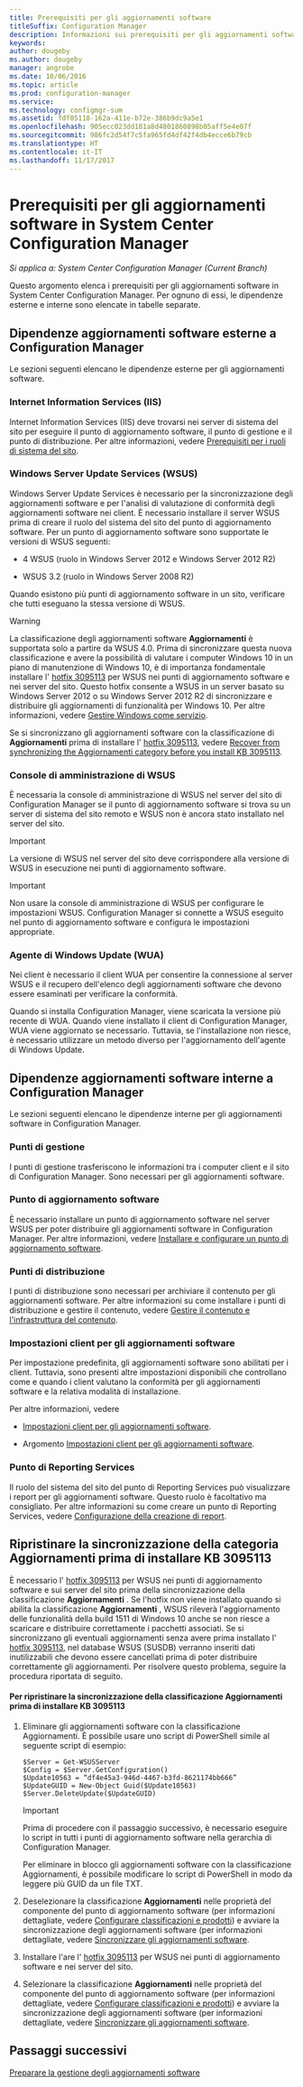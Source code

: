 ```yaml
---
title: Prerequisiti per gli aggiornamenti software
titleSuffix: Configuration Manager
description: Informazioni sui prerequisiti per gli aggiornamenti software in System Center Configuration Manager.
keywords: 
author: dougeby
ms.author: dougeby
manager: angrobe
ms.date: 10/06/2016
ms.topic: article
ms.prod: configuration-manager
ms.service: 
ms.technology: configmgr-sum
ms.assetid: fdf05118-162a-411e-b72e-386b9dc9a5e1
ms.openlocfilehash: 905ecc023dd181a8d4801860898b05aff5e4e07f
ms.sourcegitcommit: 986fc2d54f7c5fa965fd4df42f4db4ecce6b79cb
ms.translationtype: HT
ms.contentlocale: it-IT
ms.lasthandoff: 11/17/2017
---
```

# <a name="prerequisites-for-software-updates-in-system-center-configuration-manager"></a>Prerequisiti per gli aggiornamenti software in System Center Configuration Manager

*Si applica a: System Center Configuration Manager (Current Branch)*

Questo argomento elenca i prerequisiti per gli aggiornamenti software in System Center Configuration Manager. Per ognuno di essi, le dipendenze esterne e interne sono elencate in tabelle separate.  

## <a name="software-update-dependencies-external-to-configuration-manager"></a>Dipendenze aggiornamenti software esterne a Configuration Manager  
 Le sezioni seguenti elencano le dipendenze esterne per gli aggiornamenti software.  

### <a name="internet-information-services-iis"></a>Internet Information Services (IIS)  
 Internet Information Services (IIS) deve trovarsi nei server di sistema del sito per eseguire il punto di aggiornamento software, il punto di gestione e il punto di distribuzione. Per altre informazioni, vedere [Prerequisiti per i ruoli di sistema del sito](../../core/plan-design/configs/site-and-site-system-prerequisites.md).  

### <a name="windows-server-update-services-wsus"></a>Windows Server Update Services (WSUS)  
 Windows Server Update Services è necessario per la sincronizzazione degli aggiornamenti software e per l'analisi di valutazione di conformità degli aggiornamenti software nei client. È necessario installare il server WSUS prima di creare il ruolo del sistema del sito del punto di aggiornamento software. Per un punto di aggiornamento software sono supportate le versioni di WSUS seguenti:  

-   4 WSUS (ruolo in Windows Server 2012 e Windows Server 2012 R2)  

-   WSUS 3.2 (ruolo in Windows Server 2008 R2)  

 Quando esistono più punti di aggiornamento software in un sito, verificare che tutti eseguano la stessa versione di WSUS.  

> [!WARNING]  
>  La classificazione degli aggiornamenti software **Aggiornamenti** è supportata solo a partire da WSUS 4.0. Prima di sincronizzare questa nuova classificazione e avere la possibilità di valutare i computer Windows 10 in un piano di manutenzione di Windows 10, è di importanza fondamentale installare l' [hotfix 3095113](https://support.microsoft.com/kb/3095113) per WSUS nei punti di aggiornamento software e nei server del sito. Questo hotfix consente a WSUS in un server basato su Windows Server 2012 o su Windows Server 2012 R2 di sincronizzare e distribuire gli aggiornamenti di funzionalità per Windows 10. Per altre informazioni, vedere [Gestire Windows come servizio](../../osd/deploy-use/manage-windows-as-a-service.md).  
>   
>  Se si sincronizzano gli aggiornamenti software con la classificazione di **Aggiornamenti** prima di installare l' [hotfix 3095113](https://support.microsoft.com/kb/3095113), vedere [Recover from synchronizing the Aggiornamenti category before you install KB 3095113](#BKMK_RecoverUpgrades).  

### <a name="wsus-administration-console"></a>Console di amministrazione di WSUS  
 È necessaria la console di amministrazione di WSUS nel server del sito di Configuration Manager se il punto di aggiornamento software si trova su un server di sistema del sito remoto e WSUS non è ancora stato installato nel server del sito.  

> [!IMPORTANT]  
>  La versione di WSUS nel server del sito deve corrispondere alla versione di WSUS in esecuzione nei punti di aggiornamento software.  

> [!IMPORTANT]  
>  Non usare la console di amministrazione di WSUS per configurare le impostazioni WSUS. Configuration Manager si connette a WSUS eseguito nel punto di aggiornamento software e configura le impostazioni appropriate.  

### <a name="windows-update-agent-wua"></a>Agente di Windows Update (WUA)  
 Nei client è necessario il client WUA per consentire la connessione al server WSUS e il recupero dell'elenco degli aggiornamenti software che devono essere esaminati per verificare la conformità.  

 Quando si installa Configuration Manager, viene scaricata la versione più recente di WUA. Quando viene installato il client di Configuration Manager, WUA viene aggiornato se necessario. Tuttavia, se l'installazione non riesce, è necessario utilizzare un metodo diverso per l'aggiornamento dell'agente di Windows Update.  

## <a name="software-update-dependencies-internal-to-configuration-manager"></a>Dipendenze aggiornamenti software interne a Configuration Manager  
 Le sezioni seguenti elencano le dipendenze interne per gli aggiornamenti software in Configuration Manager.  

### <a name="management-points"></a>Punti di gestione  
 I punti di gestione trasferiscono le informazioni tra i computer client e il sito di Configuration Manager. Sono necessari per gli aggiornamenti software.  

### <a name="software-update-point"></a>Punto di aggiornamento software  
 È necessario installare un punto di aggiornamento software nel server WSUS per poter distribuire gli aggiornamenti software in Configuration Manager. Per altre informazioni, vedere [Installare e configurare un punto di aggiornamento software](../get-started/install-a-software-update-point.md).

### <a name="distribution-points"></a>Punti di distribuzione  
 I punti di distribuzione sono necessari per archiviare il contenuto per gli aggiornamenti software. Per altre informazioni su come installare i punti di distribuzione e gestire il contenuto, vedere [Gestire il contenuto e l'infrastruttura del contenuto](../../core/servers/deploy/configure/manage-content-and-content-infrastructure.md).  

### <a name="client-settings-for-software-updates"></a>Impostazioni client per gli aggiornamenti software  
 Per impostazione predefinita, gli aggiornamenti software sono abilitati per i client. Tuttavia, sono presenti altre impostazioni disponibili che controllano come e quando i client valutano la conformità per gli aggiornamenti software e la relativa modalità di installazione.  

 Per altre informazioni, vedere  

-   [Impostazioni client per gli aggiornamenti software](../get-started/manage-settings-for-software-updates.md#BKMK_ClientSettings).   

-   Argomento [Impostazioni client per gli aggiornamenti software](../../core/clients/deploy/about-client-settings.md#software-updates).  

### <a name="reporting-services-point"></a>Punto di Reporting Services  
 Il ruolo del sistema del sito del punto di Reporting Services può visualizzare i report per gli aggiornamenti software. Questo ruolo è facoltativo ma consigliato. Per altre informazioni su come creare un punto di Reporting Services, vedere [Configurazione della creazione di report](../../core/servers/manage/configuring-reporting.md).  

##  <a name="BKMK_RecoverUpgrades"></a> Ripristinare la sincronizzazione della categoria Aggiornamenti prima di installare KB 3095113  
 È necessario l' [hotfix 3095113](https://support.microsoft.com/kb/3095113) per WSUS nei punti di aggiornamento software e sui server del sito prima della sincronizzazione della classificazione **Aggiornamenti** . Se l'hotfix non viene installato quando si abilita la classificazione **Aggiornamenti** , WSUS rileverà l'aggiornamento delle funzionalità della build 1511 di Windows 10 anche se non riesce a scaricare e distribuire correttamente i pacchetti associati. Se si sincronizzano gli eventuali aggiornamenti senza avere prima installato l' [hotfix 3095113](https://support.microsoft.com/kb/3095113), nel database WSUS (SUSDB) verranno inseriti dati inutilizzabili che devono essere cancellati prima di poter distribuire correttamente gli aggiornamenti.  Per risolvere questo problema, seguire la procedura riportata di seguito.  

#### <a name="to-recover-from-synchronizing-the-upgrades-classification-before-you-install-kb-3095113"></a>Per ripristinare la sincronizzazione della classificazione Aggiornamenti prima di installare KB 3095113  

1.  Eliminare gli aggiornamenti software con la classificazione Aggiornamenti. È possibile usare uno script di PowerShell simile al seguente script di esempio:  

    ```  
    $Server = Get-WSUSServer  
    $Config = $Server.GetConfiguration()  
    $Update10563 = “df4e45a3-946d-4467-b3fd-8621174bb666”  
    $UpdateGUID = New-Object Guid($Update10563)  
    $Server.DeleteUpdate($UpdateGUID)  
    ```  

    > [!IMPORTANT]  
    >  Prima di procedere con il passaggio successivo, è necessario eseguire lo script in tutti i punti di aggiornamento software nella gerarchia di Configuration Manager.  

     Per eliminare in blocco gli aggiornamenti software con la classificazione Aggiornamenti, è possibile modificare lo script di PowerShell in modo da leggere più GUID da un file TXT.  

2.  Deselezionare la classificazione **Aggiornamenti** nelle proprietà del componente del punto di aggiornamento software (per informazioni dettagliate, vedere [Configurare classificazioni e prodotti](../get-started/configure-classifications-and-products.md)) e avviare la sincronizzazione degli aggiornamenti software (per informazioni dettagliate, vedere [Sincronizzare gli aggiornamenti software](../get-started/synchronize-software-updates.md).  

3.  Installare l'are l' [hotfix 3095113](https://support.microsoft.com/kb/3095113) per WSUS nei punti di aggiornamento software e nei server del sito.  

4.  Selezionare la classificazione **Aggiornamenti** nelle proprietà del componente del punto di aggiornamento software (per informazioni dettagliate, vedere [Configurare classificazioni e prodotti](../get-started/configure-classifications-and-products.md)) e avviare la sincronizzazione degli aggiornamenti software (per informazioni dettagliate, vedere [Sincronizzare gli aggiornamenti software](../get-started/synchronize-software-updates.md).  

## <a name="next-steps"></a>Passaggi successivi
[Preparare la gestione degli aggiornamenti software](../get-started/prepare-for-software-updates-management.md)
